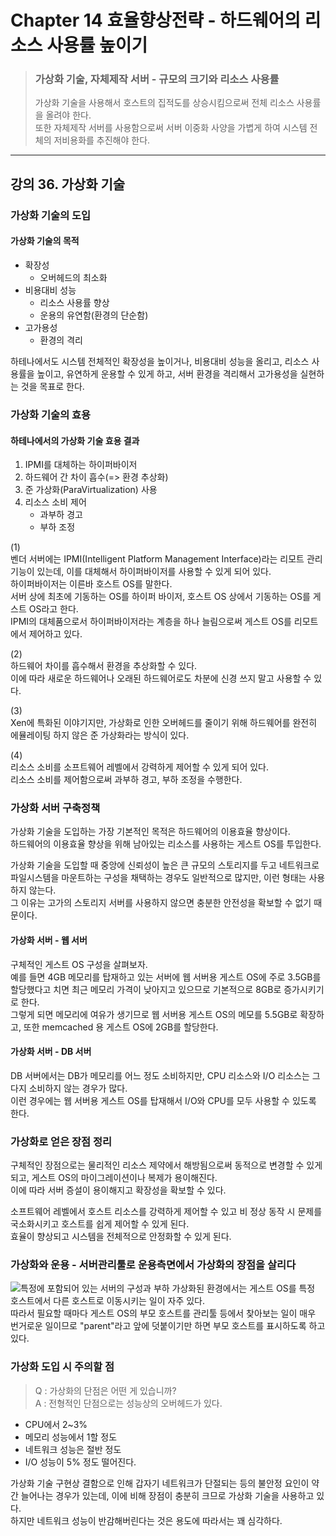 # Chapter 14 효율향상전략 - 하드웨어의 리소스 사용률 높이기> ### 가상화 기술, 자체제작 서버 - 규모의 크기와 리소스 사용률> 가상화 기술을 사용해서 호스트의 집적도를 상승시킴으로써 전체 리소스 사용률을 올려야 한다.   > 또한 자체제작 서버를 사용함으로써 서버 이중화 사양을 가볍게 하여 시스템 전체의 저비용화를 추진해야 한다.---## 강의 36. 가상화 기술### 가상화 기술의 도입#### 가상화 기술의 목적- 확장성  - 오버헤드의 최소화- 비용대비 성능  - 리소스 사용률 향상  - 운용의 유연함(환경의 단순함)- 고가용성  - 환경의 격리하테나에서도 시스템 전체적인 확장성을 높이거나, 비용대비 성능을 올리고, 리소스 사용률을 높이고, 유연하게 운용할 수 있게 하고, 서버 환경을 격리해서 고가용성을 실현하는 것을 목표로 한다.### 가상화 기술의 효용#### 하테나에서의 가상화 기술 효용 결과1. IPMI를 대체하는 하이퍼바이저2. 하드웨어 간 차이 흡수(=> 환경 추상화)3. 준 가상화(ParaVirtualization) 사용4. 리소스 소비 제어   - 과부하 경고   - 부하 조정(1)   벤더 서버에는 IPMI(Intelligent Platform Management Interface)라는 리모트 관리기능이 있는데, 이를 대체해서 하이퍼바이저를 사용할 수 있게 되어 있다.   하이퍼바이저는 이른바 호스트 OS를 말한다.   서버 상에 최초에 기동하는 OS를 하이퍼 바이저, 호스트 OS 상에서 기동하는 OS를 게스트 OS라고 한다.   IPMI의 대체품으로서 하이퍼바이저라는 계층을 하나 늘림으로써 게스트 OS를 리모트에서 제어하고 있다.(2)    하드웨어 차이를 흡수해서 환경을 추상화할 수 있다.   이에 따라 새로운 하드웨어나 오래된 하드웨어로도 차분에 신경 쓰지 말고 사용할 수 있다.(3)   Xen에 특화된 이야기지만, 가상화로 인한 오버헤드를 줄이기 위해 하드웨어를 완전히 에뮬레이팅 하지 않은 준 가상화라는 방식이 있다.(4)   리소스 소비를 소프트웨어 레벨에서 강력하게 제어할 수 있게 되어 있다.   리소스 소비를 제어함으로써 과부하 경고, 부하 조정을 수행한다.### 가상화 서버 구축정책가상화 기술을 도입하는 가장 기본적인 목적은 하드웨어의 이용효율 향상이다.   하드웨어의 이용효율 향상을 위해 남아있는 리소스를 사용하는 게스트 OS를 투입한다.가상화 기술을 도입할 때 중앙에 신뢰성이 높은 큰 규모의 스토리지를 두고 네트워크로 파일시스템을 마운트하는 구성을 채택하는 경우도 일반적으로 많지만, 이런 형태는 사용하지 않는다.   그 이유는 고가의 스토리지 서버를 사용하지 않으면 충분한 안전성을 확보할 수 없기 때문이다.#### 가상화 서버 - 웹 서버구체적인 게스트 OS 구성을 살펴보자.      예를 들면 4GB 메모리를 탑재하고 있는 서버에 웹 서버용 게스트 OS에 주로 3.5GB를 할당했다고 치면 최근 메모리 가격이 낮아지고 있으므로 기본적으로 8GB로 증가시키기로 한다.    그렇게 되면 메모리에 여유가 생기므로 웹 서버용 게스트 OS의 메모를 5.5GB로 확장하고, 또한 memcached 용 게스트 OS에 2GB를 할당한다.#### 가상화 서버 - DB 서버DB 서버에서는 DB가 메모리를 어느 정도 소비하지만, CPU 리소스와 I/O 리소스는 그다지 소비하지 않는 경우가 많다.   이런 경우에는 웹 서버용 게스트 OS를 탑재해서 I/O와 CPU를 모두 사용할 수 있도록 한다.### 가상화로 얻은 장점 정리구체적인 장점으로는 물리적인 리소스 제약에서 해방됨으로써 동적으로 변경할 수 있게 되고, 게스트 OS의 마이그레이션이나 복제가 용이해진다.   이에 따라 서버 증설이 용이해지고 확장성을 확보할 수 있다.소프트웨어 레벨에서 호스트 리소스를 강력하게 제어할 수 있고 비 정상 동작 시 문제를 국소화시키고 호스트를 쉽게 제어할 수 있게 된다.   효율이 향상되고 시스템을 전체적으로 안정화할 수 있게 된다.### 가상화와 운용 - 서버관리툴로 운용측면에서 가상화의 장점을 살리다![특정에 포함되어 있는 서버의 구성과 부하](image/server_architecture_with_load_.png)가상화된 환경에서는 게스트 OS를 특정 호스트에서 다른 호스트로 이동시키는 일이 자주 있다.   따라서 필요할 때마다 게스트 OS의 부모 호스트를 관리툴 등에서 찾아보는 일이 매우 번거로운 일이므로 "parent"라고 앞에 덧붙이기만 하면 부모 호스트를 표시하도록 하고 있다.### 가상화 도입 시 주의할 점> Q : 가상화의 단점은 어떤 게 있습니까?    > A : 전형적인 단점으로는 성능상의 오버헤드가 있다. - CPU에서 2~3%- 메모리 성능에서 1할 정도- 네트워크 성능은 절반 정도- I/O 성능이 5% 정도 떨어진다.가상화 기술 구현상 결함으로 인해 갑자기 네트워크가 단절되는 등의 불안정 요인이 약간 늘어나는 경우가 있는데, 이에 비해 장점이 충분히 크므로 가상화 기술을 사용하고 있다.    하지만 네트워크 성능이 반감해버린다는 것은 용도에 따라서는 꽤 심각하다.    